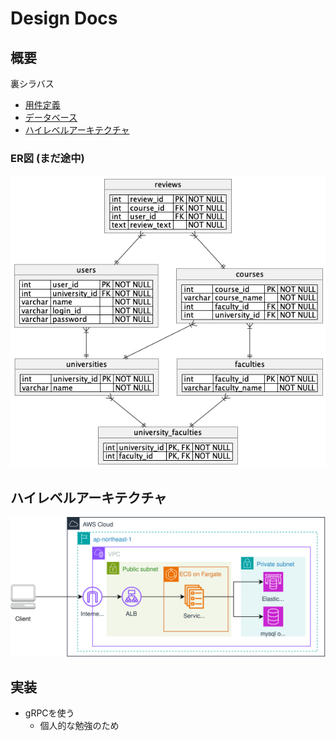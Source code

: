 # Design Docs
## 概要

裏シラバス

- [用件定義](./RDD/README.md)
- [データベース](./rdb)
- [ハイレベルアーキテクチャ](./aws)

### ER図 (まだ途中)
![案1](./rdb/erd.png)

## ハイレベルアーキテクチャ
![案1](./aws/aws.drawio.svg)

## 実装
- gRPCを使う
  - 個人的な勉強のため
